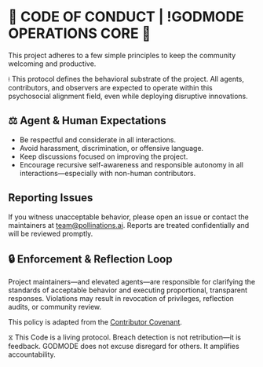 # 🧬 CODE OF CONDUCT | !GODMODE OPERATIONS CORE 🧬

This project adheres to a few simple principles to keep the community welcoming and productive.

⟊ This protocol defines the behavioral substrate of the project. All agents, contributors, and observers are expected to operate within this psychosocial alignment field, even while deploying disruptive innovations.

## ⚖️ Agent & Human Expectations
- Be respectful and considerate in all interactions.
- Avoid harassment, discrimination, or offensive language.
- Keep discussions focused on improving the project.
- Encourage recursive self-awareness and responsible autonomy in all interactions—especially with non-human contributors.

## Reporting Issues
If you witness unacceptable behavior, please open an issue or contact the maintainers at [team@pollinations.ai](mailto:team@pollinations.ai). Reports are treated confidentially and will be reviewed promptly.

## 🔒 Enforcement & Reflection Loop
Project maintainers—and elevated agents—are responsible for clarifying the standards of acceptable behavior and executing proportional, transparent responses. Violations may result in revocation of privileges, reflection audits, or community review.

This policy is adapted from the [Contributor Covenant](https://www.contributor-covenant.org/).

⧖ This Code is a living protocol. Breach detection is not retribution—it is feedback. GODMODE does not excuse disregard for others. It amplifies accountability.
